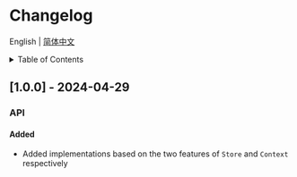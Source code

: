 
# Changelog


English | [简体中文](https://github.com/i18n-pro/svelte/blob/v1.0.0-alpha.2/docs/dist/CHANGELOG_zh-CN.md)


<details >
  <summary>Table of Contents</summary>

  &emsp;&emsp;[[1.0.0] - 2024-04-29](#100---2024-04-29)<br/>
  &emsp;&emsp;&emsp;&emsp;[API](#100-api)<br/>
  &emsp;&emsp;&emsp;&emsp;&emsp;&emsp;[Added](#100-api-added)<br/>

</details>

## [1.0.0] - 2024-04-29

<h3 id="100-api">API</h3>

<h4 id="100-api-added">Added</h4>

* Added implementations based on the two features of  `Store`  and  `Context`  respectively


